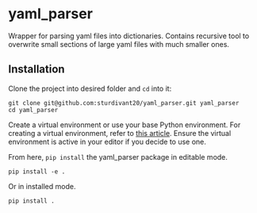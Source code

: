 # yaml_parser
Wrapper for parsing yaml files into dictionaries. Contains recursive tool to overwrite small 
sections of large yaml files with much smaller ones.

## Installation
Clone the project into desired folder and `cd` into it:
```shell
git clone git@github.com:sturdivant20/yaml_parser.git yaml_parser
cd yaml_parser
```

Create a virtual environment or use your base Python environment. For creating a virtual 
environment, refer to 
[this article](https://www.freecodecamp.org/news/how-to-setup-virtual-environments-in-python/). 
Ensure the virtual environment is active in your editor if you decide to use one.

From here, `pip install` the yaml_parser package in editable mode.
```shell
pip install -e .
```
Or in installed mode.
```shell
pip install .
```

<!-- >**Note:** `pip` may throw an error claiming you cannot install from a `pyproject.toml` file. If 
this is the case, upgrade your version of pip with `pip install --upgrade pip`. -->
